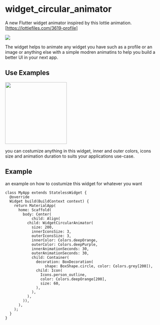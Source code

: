 # widget_circular_animator

A new Flutter widget animator inspired by this lottie animation. [https://lottiefiles.com/3619-profile]


<img src="https://github.com/Ezaldeen99/widget_circular_animator/blob/master/screenshots/example1.gif" >



The widget helps to animate any widget you have such as a profile or an image or anything else with a simple modren animatins to help you build a better UI in your next app.



## Use Examples 


<img src="https://github.com/Ezaldeen99/widget_circular_animator/blob/master/screenshots/Screenshot_20201116-162822_Gallery.jpg" width="200" height="200">


you can costumize anything in this widget, inner and outer colors, icons size and animation duration to suits your applications use-case.


## Example

an example on how to costumize this widget for whatever you want

```
class MyApp extends StatelessWidget {
  @override
  Widget build(BuildContext context) {
    return MaterialApp(
      home: Scaffold(
        body: Center(
            child: Align(
          child: WidgetCircularAnimator(
            size: 200,
            innerIconsSize: 3,
            outerIconsSize: 3,
            innerColor: Colors.deepOrange,
            outerColor: Colors.deepPurple,
            innerAnimationSeconds: 30,
            outerAnimationSeconds: 30,
            child: Container(
              decoration: BoxDecoration(
                  shape: BoxShape.circle, color: Colors.grey[200]),
              child: Icon(
                Icons.person_outline,
                color: Colors.deepOrange[200],
                size: 60,
              ),
            ),
          ),
        )),
      ),
    );
  }
}
```
